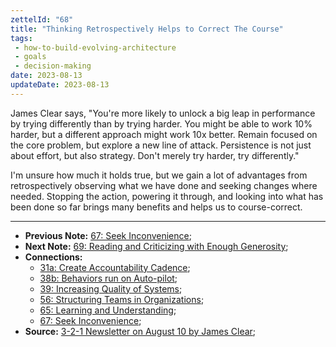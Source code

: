 ```yaml
---
zettelId: "68"
title: "Thinking Retrospectively Helps to Correct The Course"
tags:
 - how-to-build-evolving-architecture
 - goals
 - decision-making
date: 2023-08-13
updateDate: 2023-08-13
---
```


James Clear says, "You're more likely to unlock a big leap in performance by trying differently than by trying harder. You might be able to work 10% harder, but a different approach might work 10x better. Remain focused on the core problem, but explore a new line of attack. Persistence is not just about effort, but also strategy. Don't merely try harder, try differently."

I'm unsure how much it holds true, but we gain a lot of advantages from retrospectively observing what we have done and seeking changes where needed. Stopping the action, powering it through, and looking into what has been done so far brings many benefits and helps us to course-correct.

---

- **Previous Note:** [67: Seek Inconvenience](/notes/67/);
- **Next Note:** [69: Reading and Criticizing with Enough Generosity](/notes/69/);
- **Connections:**
  - [31a: Create Accountability Cadence](/notes/31a/);
  - [38b: Behaviors run on Auto-pilot](notes/38b/);
  - [39: Increasing Quality of Systems](/notes/39/);
  - [56: Structuring Teams in Organizations](/notes/56/);
  - [65: Learning and Understanding](/notes/65/);
  - [67: Seek Inconvenience](/notes/67/);
- **Source:** [3-2-1 Newsletter on August 10 by James Clear](https://jamesclear.com/3-2-1/august-10-2023/);
